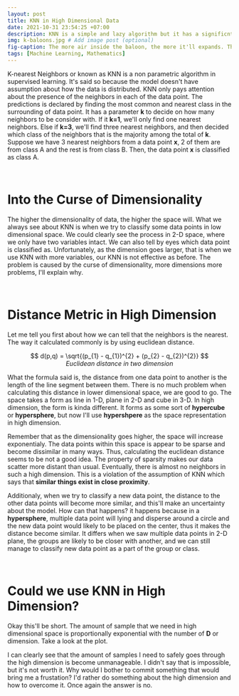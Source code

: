 ```yaml
---
layout: post
title: KNN in High Dimensional Data
date: 2021-10-31 23:54:25 +07:00
description: KNN is a simple and lazy algorithm but it has a significnt drawback, that is a high dimensionality. We'll find out why such high dimensionality can affect our KNN model. # Add post description (optional)
img: k-baloons.jpg # Add image post (optional)
fig-caption: The more air inside the baloon, the more it'll expands. The same goes to high dimensional space. # Add figcaption (optional)
tags: [Machine Learning, Mathematics]
---
```

K-nearest Neighbors or known as KNN is a non parametric algorithm in supervised learning. It's said so because the model doesn't have assumption about how the data is distributed. KNN only pays attention about the presence of the neighbors in each of the data point. The predictions is declared by finding the most common and nearest class in the surrounding of data point. It has a parameter **k** to decide on how many neighbors to be consider with. If it **k=1**, we'll only find one nearest neighbors. Else if **k=3**, we'll find three nearest neighbors, and then decided which class of the neighbors that is the majority among the total of **k**. Suppose we have 3 nearest neighbors from a data point **x**, 2 of them are from class A and the rest is from class B. Then, the data point **x** is classified as class A.

<br/>

# Into the Curse of Dimensionality 
The higher the dimensionality of data, the higher the space will. What we always see about KNN is when we try to classify some data points in low dimensional space. We could clearly see the process in 2-D space, where we only have two variables intact. We can also tell by eyes which data point is classified as. Unfortunately, as the dimension goes larger, that is when we use KNN with more variables, our KNN is not effective as before. The problem is caused by the curse of dimensionality, more dimensions more problems, I'll explain why.

<br/>

# Distance Metric in High Dimension
Let me tell you first about how we can tell that the neighbors is the nearest. The way it calculated commonly is by using euclidean distance.

<center>$$ d(p,q) = \sqrt{(p_{1} - q_{1})^{2} + (p_{2} - q_{2})^{2}} $$</center>
<center><i>Euclidean distance in two dimension</i></center>

What the formula said is, the distance from one data point to another is the length of the line segment between them. There is no much problem when calculating this distance in lower dimensional space, we are good to go. The space takes a form as line in 1-D, plane in 2-D and cube in 3-D. In high dimension, the form is kinda different. It forms as some sort of **hypercube** or **hypersphere**, but now I'll use **hypershpere** as the space representation in high dimension.

Remember that as the dimensionality goes higher, the space will increase exponentialy. The data points within this space is appear to be sparse and become dissimilar in many ways. Thus, calculating the euclidean distance seems to be not a good idea. The property of sparsity makes our data scatter more distant than usual. Eventually, there is almost no neighbors in such a high dimension. This is a violation of the assumption of KNN which says that **similar things exist in close proximity**. 

Additionaly, when we try to classify a new data point, the distance to the other data points will become more similar, and this'll make an uncertainty about the model. How can that happens? it happens because in a **hypersphere**, multiple data point will lying and disperse around a circle and the new data point would likely to be placed on the center, thus it makes the distance become similar. It differs when we saw multiple data points in 2-D plane, the groups are likely to be closer with another, and we can still manage to classify new data point as a part of the group or class.

<br/>

# Could we use KNN in High Dimension?
Okay this'll be short. The amount of sample that we need in high dimensional space is proportionally exponential with the number of **D** or dimension. Take a look at the plot.

I can clearly see that the amount of samples I need to safely goes through the high dimension is become unmanageable. I didn't say that is impossible, but it's not worth it. Why would I bother to commit something that would bring me a frustation? I'd rather do something about the high dimension and how to overcome it. Once again the answer is no.

<br/>

# 